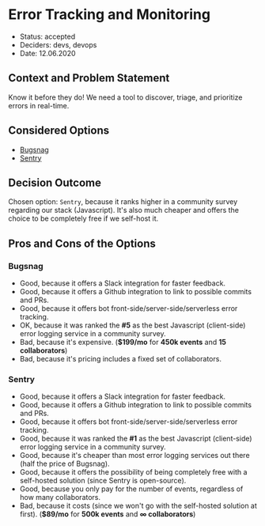 # Error Tracking and Monitoring

- Status: accepted
- Deciders: devs, devops
- Date: 12.06.2020

## Context and Problem Statement

Know it before they do! We need a tool to discover, triage, and prioritize errors in real-time.

## Considered Options

- [Bugsnag](https://www.bugsnag.com/)
- [Sentry](https://sentry.io/)

## Decision Outcome

Chosen option: `Sentry`, because it ranks higher in a community survey regarding our stack (Javascript). It's also much cheaper and offers the choice to be completely free if we self-host it.

## Pros and Cons of the Options

### Bugsnag

- Good, because it offers a Slack integration for faster feedback.
- Good, because it offers a Github integration to link to possible commits and PRs.
- Good, because it offers bot front-side/server-side/serverless error tracking.
- OK, because it was ranked the **\#5** as the best Javascript (client-side) error logging service in a community survey.
- Bad, because it's expensive. (**\$199/mo** for **450k events** and **15 collaborators**)
- Bad, because it's pricing includes a fixed set of collaborators.

### Sentry

- Good, because it offers a Slack integration for faster feedback.
- Good, because it offers a Github integration to link to possible commits and PRs.
- Good, because it offers bot front-side/server-side/serverless error tracking.
- Good, because it was ranked the **\#1** as the best Javascript (client-side) error logging service in a community survey.
- Good, because it's cheaper than most error logging services out there (half the price of Bugsnag).
- Good, because it offers the possibility of being completely free with a self-hosted solution (since Sentry is open-source).
- Good, because you only pay for the number of events, regardless of how many collaborators.
- Bad, because it costs (since we won't go with the self-hosted solution at first). (**\$89/mo** for **500k events** and **∞ collaborators**)
